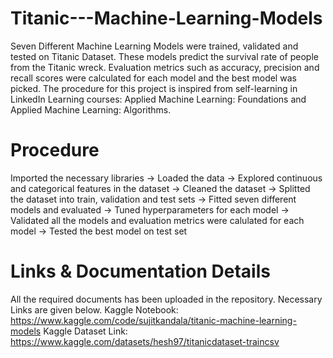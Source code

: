 # Titanic---Machine-Learning-Models
Seven Different Machine Learning Models were trained, validated and tested on Titanic Dataset. These models predict the survival rate of people from the Titanic wreck. Evaluation metrics such as accuracy, precision and recall scores were calculated for each model and the best model was picked.
The procedure for this project is inspired from self-learning in LinkedIn Learning courses: Applied Machine Learning: Foundations and Applied Machine Learning: Algorithms.

# Procedure
Imported the necessary libraries -> Loaded the data -> Explored continuous and categorical features in the dataset -> Cleaned the dataset -> Splitted the dataset into train, validation and test sets -> Fitted seven different models and evaluated -> Tuned hyperparameters for each model -> Validated all the models and evaluation metrics were calulated for each model -> Tested the best model on test set

# Links & Documentation Details
All the required documents has been uploaded in the repository. Necessary Links are given below.
Kaggle Notebook: https://www.kaggle.com/code/sujitkandala/titanic-machine-learning-models
Kaggle Dataset Link: https://www.kaggle.com/datasets/hesh97/titanicdataset-traincsv
